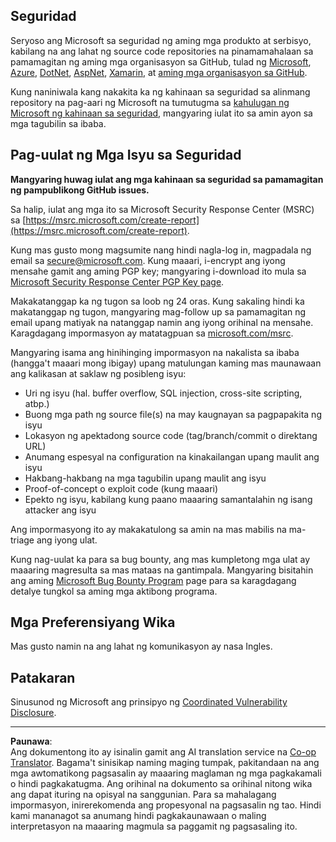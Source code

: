 <!--
CO_OP_TRANSLATOR_METADATA:
{
  "original_hash": "5e1b8da31aae9cca3d53ad243fa3365a",
  "translation_date": "2025-08-29T12:50:21+00:00",
  "source_file": "SECURITY.md",
  "language_code": "tl"
}
-->
## Seguridad

Seryoso ang Microsoft sa seguridad ng aming mga produkto at serbisyo, kabilang na ang lahat ng source code repositories na pinamamahalaan sa pamamagitan ng aming mga organisasyon sa GitHub, tulad ng [Microsoft](https://github.com/Microsoft), [Azure](https://github.com/Azure), [DotNet](https://github.com/dotnet), [AspNet](https://github.com/aspnet), [Xamarin](https://github.com/xamarin), at [aming mga organisasyon sa GitHub](https://opensource.microsoft.com/).

Kung naniniwala kang nakakita ka ng kahinaan sa seguridad sa alinmang repository na pag-aari ng Microsoft na tumutugma sa [kahulugan ng Microsoft ng kahinaan sa seguridad](https://docs.microsoft.com/previous-versions/tn-archive/cc751383(v=technet.10)?WT.mc_id=academic-77952-leestott), mangyaring iulat ito sa amin ayon sa mga tagubilin sa ibaba.

## Pag-uulat ng Mga Isyu sa Seguridad

**Mangyaring huwag iulat ang mga kahinaan sa seguridad sa pamamagitan ng pampublikong GitHub issues.**

Sa halip, iulat ang mga ito sa Microsoft Security Response Center (MSRC) sa [https://msrc.microsoft.com/create-report](https://msrc.microsoft.com/create-report).

Kung mas gusto mong magsumite nang hindi nagla-log in, magpadala ng email sa [secure@microsoft.com](mailto:secure@microsoft.com). Kung maaari, i-encrypt ang iyong mensahe gamit ang aming PGP key; mangyaring i-download ito mula sa [Microsoft Security Response Center PGP Key page](https://www.microsoft.com/en-us/msrc/pgp-key-msrc).

Makakatanggap ka ng tugon sa loob ng 24 oras. Kung sakaling hindi ka makatanggap ng tugon, mangyaring mag-follow up sa pamamagitan ng email upang matiyak na natanggap namin ang iyong orihinal na mensahe. Karagdagang impormasyon ay matatagpuan sa [microsoft.com/msrc](https://www.microsoft.com/msrc).

Mangyaring isama ang hinihinging impormasyon na nakalista sa ibaba (hangga't maaari mong ibigay) upang matulungan kaming mas maunawaan ang kalikasan at saklaw ng posibleng isyu:

  * Uri ng isyu (hal. buffer overflow, SQL injection, cross-site scripting, atbp.)
  * Buong mga path ng source file(s) na may kaugnayan sa pagpapakita ng isyu
  * Lokasyon ng apektadong source code (tag/branch/commit o direktang URL)
  * Anumang espesyal na configuration na kinakailangan upang maulit ang isyu
  * Hakbang-hakbang na mga tagubilin upang maulit ang isyu
  * Proof-of-concept o exploit code (kung maaari)
  * Epekto ng isyu, kabilang kung paano maaaring samantalahin ng isang attacker ang isyu

Ang impormasyong ito ay makakatulong sa amin na mas mabilis na ma-triage ang iyong ulat.

Kung nag-uulat ka para sa bug bounty, ang mas kumpletong mga ulat ay maaaring magresulta sa mas mataas na gantimpala. Mangyaring bisitahin ang aming [Microsoft Bug Bounty Program](https://microsoft.com/msrc/bounty) page para sa karagdagang detalye tungkol sa aming mga aktibong programa.

## Mga Preferensiyang Wika

Mas gusto namin na ang lahat ng komunikasyon ay nasa Ingles.

## Patakaran

Sinusunod ng Microsoft ang prinsipyo ng [Coordinated Vulnerability Disclosure](https://www.microsoft.com/en-us/msrc/cvd).

---

**Paunawa**:  
Ang dokumentong ito ay isinalin gamit ang AI translation service na [Co-op Translator](https://github.com/Azure/co-op-translator). Bagama't sinisikap naming maging tumpak, pakitandaan na ang mga awtomatikong pagsasalin ay maaaring maglaman ng mga pagkakamali o hindi pagkakatugma. Ang orihinal na dokumento sa orihinal nitong wika ang dapat ituring na opisyal na sanggunian. Para sa mahalagang impormasyon, inirerekomenda ang propesyonal na pagsasalin ng tao. Hindi kami mananagot sa anumang hindi pagkakaunawaan o maling interpretasyon na maaaring magmula sa paggamit ng pagsasaling ito.